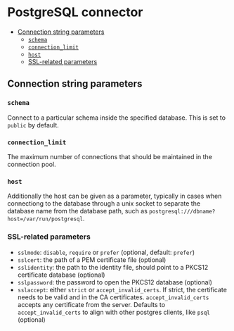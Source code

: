 # PostgreSQL connector

<!-- START doctoc generated TOC please keep comment here to allow auto update -->
<!-- DON'T EDIT THIS SECTION, INSTEAD RE-RUN doctoc TO UPDATE -->


- [Connection string parameters](#connection-string-parameters)
  - [`schema`](#schema)
  - [`connection_limit`](#connection_limit)
  - [`host`](#host)
  - [SSL-related parameters](#ssl-related-parameters)

<!-- END doctoc generated TOC please keep comment here to allow auto update -->

## Connection string parameters

### `schema`

Connect to a particular schema inside the specified database. This is set to `public` by default.

### `connection_limit`

The maximum number of connections that should be maintained in the connection pool.

### `host`

Additionally the host can be given as a parameter, typically in cases when connectiong to the database through a unix socket to separate the database name from the database path, such as `postgresql:///dbname?host=/var/run/postgresql`.

### SSL-related parameters

- `sslmode`: `disable`, `require` or `prefer` (optional, default: `prefer`)
- `sslcert`: the path of a PEM certificate file (optional)
- `sslidentity`: the path to the identity file, should point to a PKCS12 certificate database (optional)
- `sslpassword`: the password to open the PKCS12 database (optional)
- `sslaccept`: either `strict` or `accept_invalid_certs`. If strict, the certificate needs to be valid and in the CA certificates. `accept_invalid_certs` accepts any certificate from the server. Defaults to `accept_invalid_certs` to align with
  other postgres clients, like `psql` (optional)
